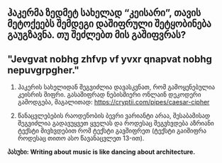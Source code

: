 ## ჰაკერმა ზედმეტ სახელად “კეისარი”, თავის მეტოქეებს შემდეგი დაშიფრული შეტყობინება გაუგზავნა. თუ შეძლებთ მის გაშიფვრას?
## "Jevgvat nobhg zhfvp vf yvxr qnapvat nobhg nepuvgrpgher."



1. ჰაკერის სახელიდან შეგვიძლია დავასკვნათ, რომ გამოყენებულია კეისრის შიფრი. გასაშიფრად ნებისმიერი ონლაინ დეკოდერი გამოდგება, მაგალითად: https://cryptii.com/pipes/caesar-cipher

2. წანაცვლებების რაოდენობის ბევრი ვარიანტი არაა, შესაბამისად შეგვიძლია გადავუყვეთ ყველას და როდესაც შეგვხვდება აზრიანი ტექსტი მივხვდებით რომ ტექსტი გავშიფრეთ (ტექსტი გაიშიფრა როდესაც თითო ასო წავანაცვლეთ 13-ით).

**პასუხი: Writing about music is like dancing about architecture.**